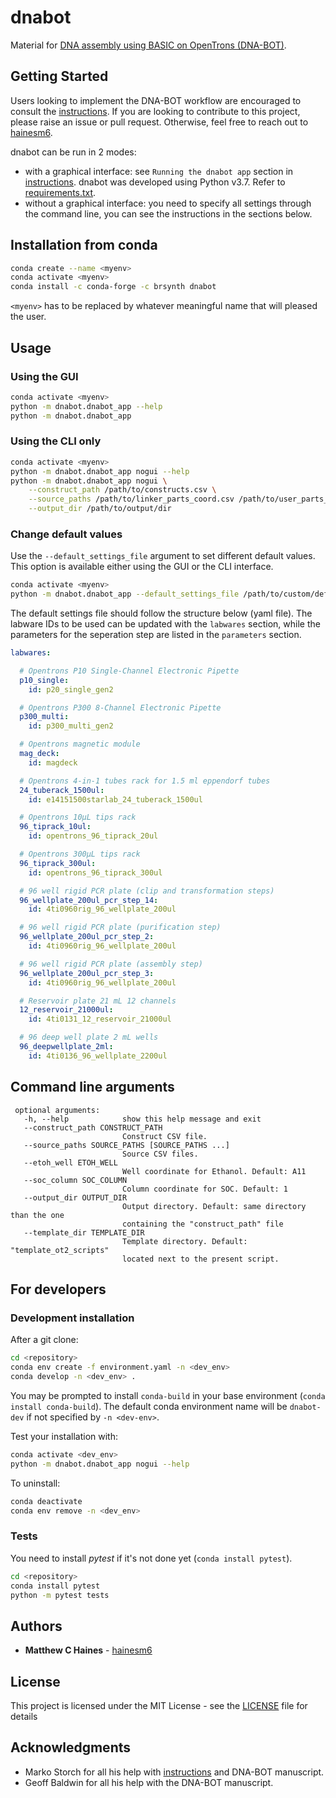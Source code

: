 # dnabot

Material for [DNA assembly using BASIC on OpenTrons (DNA-BOT)](https://www.biorxiv.org/content/10.1101/832139v1).

## Getting Started

Users looking to implement the DNA-BOT workflow are encouraged to consult the [instructions](docs/DNA_BOT_instructions_v1.0.0.pdf). If you are looking to contribute to this project, please raise an issue or pull request. Otherwise, feel free to reach out to [hainesm6](mailto:hainesm6@gmail.com).

dnabot can be run in 2 modes:
- with a graphical interface: see `Running the dnabot app` section in [instructions](docs/DNA_BOT_instructions_v1.0.0.pdf). dnabot was developed using Python v3.7. Refer to [requirements.txt](requirements.txt).
- without a graphical interface: you need to specify all settings through the command line, you can see the instructions in the sections below.

## Installation from conda

```bash
conda create --name <myenv>
conda activate <myenv>
conda install -c conda-forge -c brsynth dnabot
```

`<myenv>` has to be replaced by whatever meaningful name that will pleased the user.

## Usage

### Using the GUI

```bash
conda activate <myenv>
python -m dnabot.dnabot_app --help
python -m dnabot.dnabot_app
```

### Using the CLI only

```bash
conda activate <myenv>
python -m dnabot.dnabot_app nogui --help
python -m dnabot.dnabot_app nogui \
    --construct_path /path/to/constructs.csv \
    --source_paths /path/to/linker_parts_coord.csv /path/to/user_parts_coord.csv \
    --output_dir /path/to/output/dir
```

### Change default values

Use the `--default_settings_file` argument to set different default values. This option is 
available either using the GUI or the CLI interface.

```bash
conda activate <myenv>
python -m dnabot.dnabot_app --default_settings_file /path/to/custom/default_settings.yaml.
```

The default settings file should follow the structure below (yaml file). The 
labware IDs to be used can be updated with the `labwares` section, while the 
parameters for the seperation step are listed in the `parameters` section.

```yaml
labwares:

  # Opentrons P10 Single-Channel Electronic Pipette
  p10_single:
    id: p20_single_gen2

  # Opentrons P300 8-Channel Electronic Pipette
  p300_multi:
    id: p300_multi_gen2

  # Opentrons magnetic module
  mag_deck:
    id: magdeck

  # Opentrons 4-in-1 tubes rack for 1.5 ml eppendorf tubes
  24_tuberack_1500ul:
    id: e14151500starlab_24_tuberack_1500ul

  # Opentrons 10μL tips rack
  96_tiprack_10ul:
    id: opentrons_96_tiprack_20ul

  # Opentrons 300μL tips rack
  96_tiprack_300ul:
    id: opentrons_96_tiprack_300ul

  # 96 well rigid PCR plate (clip and transformation steps)
  96_wellplate_200ul_pcr_step_14:
    id: 4ti0960rig_96_wellplate_200ul

  # 96 well rigid PCR plate (purification step)
  96_wellplate_200ul_pcr_step_2:
    id: 4ti0960rig_96_wellplate_200ul

  # 96 well rigid PCR plate (assembly step)
  96_wellplate_200ul_pcr_step_3:
    id: 4ti0960rig_96_wellplate_200ul

  # Reservoir plate 21 mL 12 channels
  12_reservoir_21000ul:
    id: 4ti0131_12_reservoir_21000ul

  # 96 deep well plate 2 mL wells
  96_deepwellplate_2ml:
    id: 4ti0136_96_wellplate_2200ul
```


## Command line arguments

```
 optional arguments:
   -h, --help            show this help message and exit
   --construct_path CONSTRUCT_PATH
                         Construct CSV file.
   --source_paths SOURCE_PATHS [SOURCE_PATHS ...]
                         Source CSV files.
   --etoh_well ETOH_WELL
                         Well coordinate for Ethanol. Default: A11
   --soc_column SOC_COLUMN
                         Column coordinate for SOC. Default: 1
   --output_dir OUTPUT_DIR
                         Output directory. Default: same directory than the one
                         containing the "construct_path" file
   --template_dir TEMPLATE_DIR
                         Template directory. Default: "template_ot2_scripts"
                         located next to the present script.
```

## For developers

### Development installation

After a git clone:

```bash
cd <repository>
conda env create -f environment.yaml -n <dev_env>
conda develop -n <dev_env> .
```

You may be prompted to install `conda-build` in your base environment (`conda install conda-build`).
The default conda environment name will be `dnabot-dev` if not specified by `-n <dev-env>`.

Test your installation with:

```bash
conda activate <dev_env>
python -m dnabot.dnabot_app nogui --help
```

To uninstall:

```bash
conda deactivate
conda env remove -n <dev_env>
```

### Tests

You need to install *pytest* if it's not done yet (`conda install pytest`).

```bash
cd <repository>
conda install pytest
python -m pytest tests
```

## Authors

* **Matthew C Haines** - [hainesm6](https://github.com/hainesm6)

## License

This project is licensed under the MIT License - see the [LICENSE](LICENSE) file for details

## Acknowledgments

* Marko Storch for all his help with [instructions](docs/DNA_BOT_instructions_v1.0.0.pdf) and DNA-BOT manuscript.
* Geoff Baldwin for all his help with the DNA-BOT manuscript.